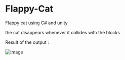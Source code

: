 # Flappy-Cat
Flappy cat using C# and unity 

the cat disappears whenever it collides with the blocks

Result of the output : 



![image](https://github.com/RMUR99/Flappy-Cat/assets/85951306/f48d71fe-56c3-4f9e-97ca-950c45247e51)
